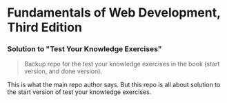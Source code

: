 # Fundamentals of Web Development, Third Edition
### Solution to "Test Your Knowledge Exercises"
> Backup repo for the test your knowledge exercises in the book (start version, and done version).

This is what the main repo author says. But this repo is all about solution to the start version of test your knowledge exercises.
